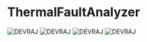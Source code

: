 # ThermalFaultAnalyzer
![DEVRAJ](https://github.com/user-attachments/assets/1e3cb19f-382c-4992-b3c8-1b4bbbc96928)
![DEVRAJ](https://github.com/user-attachments/assets/3fba5487-8eb4-44fa-99c5-b514658f33e6)
![DEVRAJ](https://github.com/user-attachments/assets/393aea4e-cba2-4f6d-a6af-aace1276831f)
![DEVRAJ](https://github.com/user-attachments/assets/1449d6f7-ddd3-4ade-89be-7b6c4a5144a7)
